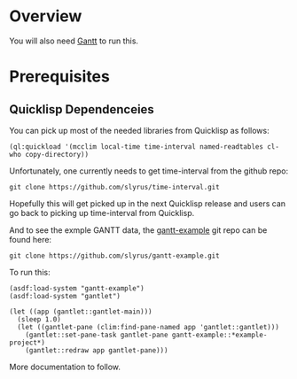 
# Overview

You will also need [Gantt](https://github.com/slyrus/gantt) to run this.

# Prerequisites

## Quicklisp Dependenceies

You can pick up most of the needed libraries from Quicklisp as follows:

    (ql:quickload '(mcclim local-time time-interval named-readtables cl-who copy-directory))

Unfortunately, one currently needs to get time-interval from the github repo:

    git clone https://github.com/slyrus/time-interval.git

Hopefully this will get picked up in the next Quicklisp release and
users can go back to picking up time-interval from Quicklisp.

And to see the exmple GANTT data, the
[gantt-example](https://github.com/slyrus/gantt-example/) git repo can
be found here:

    git clone https://github.com/slyrus/gantt-example.git

To run this:

    (asdf:load-system "gantt-example")
    (asdf:load-system "gantlet")

    (let ((app (gantlet::gantlet-main)))
      (sleep 1.0)
      (let ((gantlet-pane (clim:find-pane-named app 'gantlet::gantlet)))
        (gantlet::set-pane-task gantlet-pane gantt-example::*example-project*)
        (gantlet::redraw app gantlet-pane)))

More documentation to follow.
